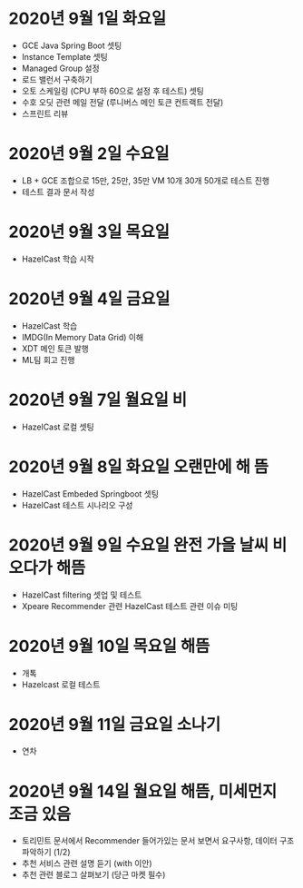 
# 2020년 9월 1일 화요일 

- GCE Java Spring Boot 셋팅
- Instance Template 셋팅
- Managed Group 설정
- 로드 밸런서 구축하기
- 오토 스케일링 (CPU 부하 60으로 설정 후 테스트) 셋팅
- 수호 오딧 관련 메일 전달 (루니버스 메인 토큰 컨트랙트 전달)
- 스프린트 리뷰

# 2020년 9월 2일 수요일 

- LB + GCE 조합으로 15만, 25만, 35만 VM 10개 30개 50개로 테스트 진행
- 테스트 결과 문서 작성
 
# 2020년 9월 3일 목요일

- HazelCast 학습 시작

# 2020년 9월 4일 금요일

- HazelCast 학습
- IMDG(In Memory Data Grid) 이해
- XDT 메인 토큰 발행
- ML팀 회고 진행

# 2020년 9월 7일 월요일 비

- HazelCast 로컬 셋팅

# 2020년 9월 8일 화요일 오랜만에 해 뜸

- HazelCast Embeded Springboot 셋팅 
- HazelCast 테스트 시나리오 구성

# 2020년 9월 9일 수요일 완전 가을 날씨 비 오다가 해뜸

-  HazelCast filtering 셋업 및 테스트 
- Xpeare Recommender 관련 HazelCast 테스트 관련 이슈 미팅  

# 2020년 9월 10일 목요일 해뜸 

- 개톡
- Hazelcast 로컬 테스트

# 2020년 9월 11일 금요일 소나기

- 연차 

# 2020년 9월 14일 월요일 해뜸, 미세먼지 조금 있음

- 토리민트 문서에서 Recommender 들어가있는 문서 보면서 요구사항, 데이터 구조 파악하기 (1/2)
- 추천 서비스 관련 설명 듣기 (with 이안)
- 추천 관련 블로그 살펴보기 (당근 마켓 필수)
